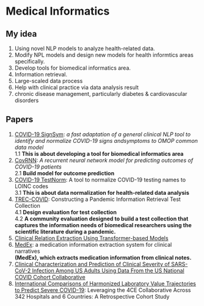 # Medical Informatics

## My idea
1. Using novel NLP models to analyze health-related data. 
2. Modify NPL models and design new models for health informtics areas specifically.
3. Develop tools for biomedical informatics area.
4. Information retrieval.
5. Large-scaled data process
6. Help with clinical practice via data analysis result
7. chronic disease management, particularly diabetes & cardiovascular disorders

## Papers
1. [COVID-19 SignSym](https://arxiv.org/pdf/2007.10286.pdf): *a fast adaptation of a general clinical NLP tool to identify and normalize COVID-19 signs andsymptoms to OMOP common data model* <br/> 1.1 **This is about developing a tool for biomedical informatics area**
2. [CovRNN](https://www.medrxiv.org/content/10.1101/2021.09.27.21264121v1.full.pdf): *A recurrent neural network model for predicting outcomes of COVID-19
patients* <br/> 2.1 **Build model for outcome prediction**
3. [COVID-19 TestNorm](https://watermark.silverchair.com/ocaa145.pdf?token=AQECAHi208BE49Ooan9kkhW_Ercy7Dm3ZL_9Cf3qfKAc485ysgAAAscwggLDBgkqhkiG9w0BBwagggK0MIICsAIBADCCAqkGCSqGSIb3DQEHATAeBglghkgBZQMEAS4wEQQMrdbfp6F2qWElWhjFAgEQgIICekTo0ePVq9B0GrrmYG5YbBZF6Me_wQWD1-4NSdlVHLwNeSRxV2YqCIv5yaBGmh-3y8WwtL7U0IxP75-EZK7YB4Wtw7AiWWZADQXWXoXYCn8vMEhbv1DCSsFjIbJ5dp9WEtV5rHg0vbdnoBFn9t8rp3-3TTsp80fvProELtPNUavoqFq3Au7H2i4TLPpn0rzJeiy-luXnqaQkkfBiLyt_I1no1o5C5JwUeIIlKZsH8tBxnMeW4PqgqR8XTFxlPdc8FiyfcqSyOrqbxdbfohxxr1FxZqGoCuu-Bi8C3eLqe2_-uCzQOT7keX5B4ldegXYowmwkd8nIT_wqgv7wvIn-R9jHX3Hn-nN5QiqrFGSA7zFlaBCnqGTYDn-3SE2G9ydQQiO2t-LoryhH4uujxFnYedi9M8UZxpILKraH_FX2REhhOFT6Xfb52bJhY14fFcC0FZzzixBhSIpi9Ub6XFJ7-QKTbpB9SbW0NpoFafBjFsJ9uWH3mVnDUdWtOECBf2uF53_4jT8s5_b0hmm2zFiQA_cErnhsyRiK-xYOlfEXs3H89Dyq1aDZCJ0GqJ6pnKYAFcAWnFgXgEINfsuuGmly6cjAkNaBySWX_pa-vA0zNKUohjZyz7EuVanwLsrX6fkzJ_4pxLcHEP_RNkynmKv7GfMa6flRRozYy2cciZGMN8HeuvF_G_JQmZWtFPQeflDzNPMiJ4jItLJqDrKFltb8V1FuWcwxAgILCNiV3EbdvU3bfyu3wbkvFUXZiJrmjPX_LfTRmFoWcJGFa7fWvQjQK8G56LrMQQYPMQRqa5lHTNRlMLtFu6S_AIbY6Tm9bbUo-T-1h6gV99EFELg): A tool to normalize COVID-19 testing names to LOINC codes <br/> 3.1 **This is about data normalization for health-related data analysis**
4. [TREC-COVID](https://arxiv.org/pdf/2005.04474.pdf): Constructing a Pandemic Information Retrieval Test Collection <br/> 4.1 **Design evaluation for test collection** <br/> 4.2 **A community evaluation designed to build a test collection that captures the information needs of biomedical researchers using the scientific literature during a pandemic.**
5. [Clinical Relation Extraction Using Transformer-based Models](https://arxiv.org/pdf/2107.08957.pdf)
6. [MedEx](https://watermark.silverchair.com/17-1-19.pdf?token=AQECAHi208BE49Ooan9kkhW_Ercy7Dm3ZL_9Cf3qfKAc485ysgAAAsIwggK-BgkqhkiG9w0BBwagggKvMIICqwIBADCCAqQGCSqGSIb3DQEHATAeBglghkgBZQMEAS4wEQQM5IY5CLLZ77pvX27tAgEQgIICdfc531ULVwkILzLhbijUFVHqhMEG3cKVfEUvUfC7WabYWlWLGwbYSsoW39J-NpfLQWRhMhxOkXn86JlM3-L3Ei6Iln3XrNuN1IY0puh57ymLMqAa4XQvAB4Kc7LGEZu4UfMCYp7ClcL1o6EpGM7fsiH9Ac5R_ZKjo-TdsLGrdmB8OowRxOLL6EtlPcYY1PZeLomPwUSxNCSjmpGGVfnzNSTrnBaq9JpIXZilpGYkltvjcEMbMXuVQOOyM9XfJlQuG6pN7TXIOevGIZV5EyIsdKdZebGhIY_L9on_WvbB683zlDnEGYGd_U-eSoNXkBaD4-zeIeGybT8Qtz4ahKNIZds9elmzBm7KMdTXbzLI0CjpVmFIOLx7sH4ExkPilXIuhWAM8h7aJgb0_3gofFNWDCT6m1yEvAKGKuAVZ1sUA8JOhQHssyq-pKHsXqpdamVT7Y-0RGAFFO1h7jMIpqS2AtjiR0qPEcqxNGF3uSimVd5lvfuA5QOqZ8HwJsg2kA7kNpA3cmZw6D4ISyChljqFCiFpqpD1fgllZOOrrY7YsLkIWKhDev3QOfJpIw9hO4SKO1RXFfPVB8NvyhRbjWJabr0dF3YJrgjfUNwSYxkNB_IFWs9fJK-aBcz2tDsaAW9q21RKGdlu06tMUuM4bHDZKFTT30ZvBbSMzPmAyQ07uPrHAA41jI54OrEEG_lEfwxg9mGM5jfCsYKsWnpaBVcz85COAGASvjkaCkhG8gP7YGNrztRu_G6q6qrtJePy1TYdyyGu811MTMhRINhZJnlfQb2Y69z-eiI9wkM6cq-AYwzRm1-G-c5-PE00bhRvxDpp89XwoesL): a medication information extraction system for clinical narratives <br/> **(MedEx), which extracts medication information from clinical notes.**
7. [Clinical Characterization and Prediction of Clinical Severity of SARS-CoV-2 Infection Among US Adults Using Data From the US National COVID Cohort Collaborative](https://jamanetwork.com/journals/jamanetworkopen/article-abstract/2781923)
8. [International Comparisons of Harmonized Laboratory Value Trajectories to Predict Severe COVID-19](https://www.medrxiv.org/content/10.1101/2020.12.16.20247684v2.full):  Leveraging the 4CE Collaborative Across 342 Hospitals and 6 Countries: A Retrospective Cohort Study
